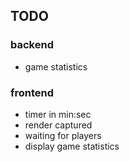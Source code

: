 ## TODO
### backend
- game statistics
### frontend
- timer in min:sec
- render captured
- waiting for players
- display game statistics